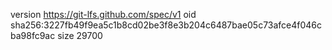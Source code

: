 version https://git-lfs.github.com/spec/v1
oid sha256:3227fb49f9ea5c1b8cd02be3f8e3b204c6487bae05c73afce4f046cba98fc9ac
size 29700
